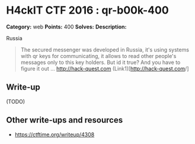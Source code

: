 # H4ckIT CTF 2016 : qr-b00k-400

**Category:** web
**Points:** 400
**Solves:**
**Description:**

Russia

> The secured messenger was developed in Russia, it's using systems with qr keys for communicating, it allows to read other people's messages only to this key holders. But id it true? And you have to figure it out ... <http://hack-quest.com> (Link1)[<http://hack-quest.com>/]

## Write-up

(TODO)

## Other write-ups and resources

* https://ctftime.org/writeup/4308
